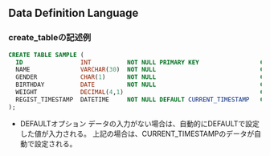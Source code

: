 ## Data Definition Language

### create_tableの記述例
```sql
CREATE TABLE SAMPLE (
  ID                INT          NOT NULL PRIMARY KEY                 COMMENT 'ID'       ,
  NAME              VARCHAR(30)  NOT NULL                             COMMENT '名前'      ,
  GENDER            CHAR(1)      NOT NULL                             COMMENT '性別'      ,
  BIRTHDAY          DATE         NOT NULL                             COMMENT '生年月日'   ,
  WEIGHT            DECIMAL(4,1)                                      COMMENT '体重'      ,
  REGIST_TIMESTAMP  DATETIME     NOT NULL DEFAULT CURRENT_TIMESTAMP   COMMENT '登録日時' 
);
```

- DEFAULTオプション
データの入力がない場合は、自動的にDEFAULTで設定した値が入力される。
上記の場合は、CURRENT_TIMESTAMPのデータが自動で設定される。